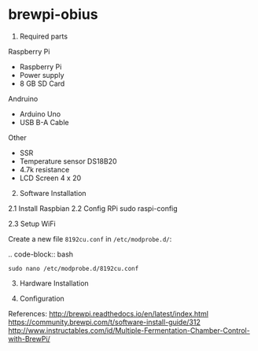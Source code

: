 # brewpi-obius
1. Required parts

Raspberry Pi
- Raspberry Pi 
- Power supply
- 8 GB SD Card
 
Andruino
- Arduino Uno
- USB B-A Cable

Other
- SSR
- Temperature sensor DS18B20 
- 4.7k resistance
- LCD Screen 4 x 20

2. Software Installation

2.1 Install Raspbian
2.2 Config RPi
sudo raspi-config

2.3 Setup WiFi

Create a new file ``8192cu.conf`` in ``/etc/modprobe.d/``:

.. code-block:: bash

    sudo nano /etc/modprobe.d/8192cu.conf


3. Hardware Installation



4. Configuration


References: 
http://brewpi.readthedocs.io/en/latest/index.html
https://community.brewpi.com/t/software-install-guide/312
http://www.instructables.com/id/Multiple-Fermentation-Chamber-Control-with-BrewPi/
